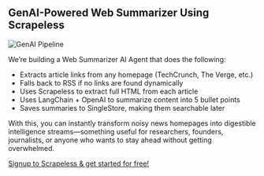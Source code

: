 ## GenAI-Powered Web Summarizer Using Scrapeless
![GenAI Pipeline](https://i.postimg.cc/k53NbDnW/gena-pioeline.png)

We’re building a Web Summarizer AI Agent that does the following:
- Extracts article links from any homepage (TechCrunch, The Verge, etc.)
- Falls back to RSS if no links are found dynamically
- Uses Scrapeless to extract full HTML from each article
- Uses LangChain + OpenAI to summarize content into 5 bullet points
- Saves summaries to SingleStore, making them searchable later

With this, you can instantly transform noisy news homepages into digestible intelligence streams—something useful for researchers, founders, journalists, or anyone who wants to stay ahead without getting overwhelmed.

[Signup to Scrapeless & get started for free!](https://scrapeless.com/)
